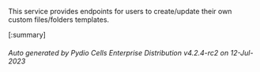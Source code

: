 






This service provides endpoints for users to create/update their own custom files/folders templates.

[:summary]

###### Auto generated by Pydio Cells Enterprise Distribution v4.2.4-rc2 on 12-Jul-2023
